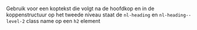 Gebruik voor een koptekst die volgt na de hoofdkop en in de koppenstructuur op het tweede niveau staat de `nl-heading` en `nl-heading--level-2` class name op een `h2` element
